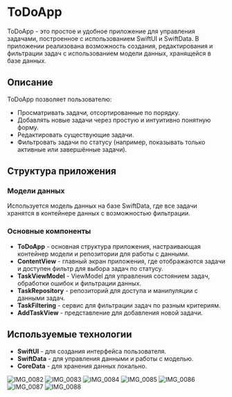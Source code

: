# ToDoApp

ToDoApp - это простое и удобное приложение для управления задачами, построенное с использованием SwiftUI и SwiftData. В приложении реализована возможность создания, редактирования и фильтрации задач с использованием модели данных, хранящейся в базе данных.

## Описание

ToDoApp позволяет пользователю:

- Просматривать задачи, отсортированные по порядку.
- Добавлять новые задачи через простую и интуитивно понятную форму.
- Редактировать существующие задачи.
- Фильтровать задачи по статусу (например, показывать только активные или завершённые задачи).

## Структура приложения

### Модели данных

Используется модель данных на базе SwiftData, где все задачи хранятся в контейнере данных с возможностью фильтрации.

### Основные компоненты

- **ToDoApp** - основная структура приложения, настраивающая контейнер модели и репозитории для работы с данными.
- **ContentView** - главный экран приложения, где отображаются задачи и доступен фильтр для выбора задач по статусу.
- **TaskViewModel** - ViewModel для управления состоянием задач, обработки ошибок и фильтрации данных.
- **TaskRepository** - репозиторий для доступа и манипуляции с данными задач.
- **TaskFiltering** - сервис для фильтрации задач по разным критериям.
- **AddTaskView** - представление для добавления новой задачи.

## Используемые технологии
- **SwiftUI** - для создания интерфейса пользователя.
- **SwiftData** - для управления данными и работы с моделью.
- **CoreData** - для хранения данных локально.

![IMG_0082](https://github.com/user-attachments/assets/af827667-bb19-40d6-abc2-96c3770a8bd8)
![IMG_0083](https://github.com/user-attachments/assets/1a3f488e-d3ee-449c-adef-6c0d79173756)
![IMG_0084](https://github.com/user-attachments/assets/094fc997-96cd-489c-82db-be889a516e07)
![IMG_0085](https://github.com/user-attachments/assets/fe420f4f-3559-4f61-9e24-5c277b4d782b)
![IMG_0086](https://github.com/user-attachments/assets/154afe8f-ddae-458b-8f35-720945e03c5d)
![IMG_0087](https://github.com/user-attachments/assets/c92d8e00-e85c-49c3-a81a-87250d4289cb)
![IMG_0088](https://github.com/user-attachments/assets/67321fc5-5031-4ec6-b990-1f0fd12265b6)
